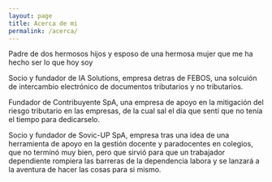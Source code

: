 ```yaml
---
layout: page
title: Acerca de mi
permalink: /acerca/
---
```

Padre de dos hermosos hijos y esposo de una hermosa mujer que me ha hecho ser lo que hoy soy

Socio y fundador de IA Solutions, empresa detras de FEBOS, una solcuión de intercambio electrónico de documentos tributarios y no tributarios.

Fundador de Contribuyente SpA, una empresa de apoyo en la mitigación del riesgo tributario en las empresas, de la cual sal el día que sentí que no tenía el tiempo para dedicarselo.

Socio y fundador de Sovic-UP SpA, empresa tras una idea de una herramienta de apoyo en la gestión docente y paradocentes en colegios, que no terminó muy bien, pero que sirvió para que un trabajador dependiente rompiera las barreras de la dependencia labora y se lanzará a la aventura de hacer las cosas para si mismo.

